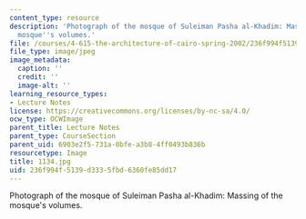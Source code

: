 ```yaml
---
content_type: resource
description: 'Photograph of the mosque of Suleiman Pasha al-Khadim: Massing of the
  mosque''s volumes.'
file: /courses/4-615-the-architecture-of-cairo-spring-2002/236f994f5139d3335fbd6360fe85dd17_1134.jpg
file_type: image/jpeg
image_metadata:
  caption: ''
  credit: ''
  image-alt: ''
learning_resource_types:
- Lecture Notes
license: https://creativecommons.org/licenses/by-nc-sa/4.0/
ocw_type: OCWImage
parent_title: Lecture Notes
parent_type: CourseSection
parent_uid: 6903e2f5-731a-0bfe-a3b8-4ff0493b836b
resourcetype: Image
title: 1134.jpg
uid: 236f994f-5139-d333-5fbd-6360fe85dd17
---
```

Photograph of the mosque of Suleiman Pasha al-Khadim: Massing of the mosque's volumes.